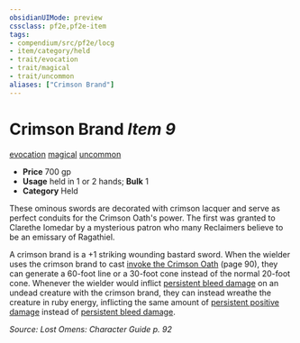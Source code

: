 ```yaml
---
obsidianUIMode: preview
cssclass: pf2e,pf2e-item
tags:
- compendium/src/pf2e/locg
- item/category/held
- trait/evocation
- trait/magical
- trait/uncommon
aliases: ["Crimson Brand"]
---
```

# Crimson Brand *Item 9*  
[evocation](../../../rules/traits/evocation.md)  [magical](../../../rules/traits/magical.md)  [uncommon](../../../rules/traits/uncommon.md)  

- **Price** 700 gp
- **Usage** held in 1 or 2 hands; **Bulk** 1
- **Category** Held

These ominous swords are decorated with crimson lacquer and serve as perfect conduits for the Crimson Oath's power. The first was granted to Clarethe Iomedar by a mysterious patron who many Reclaimers believe to be an emissary of Ragathiel.

A crimson brand is a +1 striking wounding bastard sword. When the wielder uses the crimson brand to cast [invoke the Crimson Oath](../../spells/invoke-the-crimson-oath-locg.md) (page 90), they can generate a 60-foot line or a 30-foot cone instead of the normal 20-foot cone. Whenever the wielder would inflict [persistent bleed damage](../../../rules/conditions.md#Persistent%20Damage) on an undead creature with the crimson brand, they can instead wreathe the creature in ruby energy, inflicting the same amount of [persistent positive damage](../../../rules/conditions.md#Persistent%20Damage) instead of [persistent bleed damage](../../../rules/conditions.md#Persistent%20Damage).

*Source: Lost Omens: Character Guide p. 92*